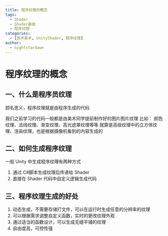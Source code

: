 ```yaml
---
title: 程序纹理的概念
tags:
  - Shader
  - Shader基础
  - 程序纹理
categories:
  - [技术美术, UnityShader, 程序纹理]
author:
  - nightstardawn
---
```


# 程序纹理的概念

## 一、什么是程序员纹理

顾名思义，程序纹理就是由程序生成的代码

我们之前学习的代码一般都是由美术同学提前制作好的图片图片纹理
比如：
颜色纹理、法线纹理、渐变纹理、高光遮罩纹理等等
就算是高级纹理中的立方体纹理、渲染纹理，也是根据摄像机看到的内容生成的

## 二、如何生成程序纹理

一般 Unity 中生成程序纹理有两种方式

1. 通过 C#脚本生成纹理后传递给 Shader
2. 直接在 Shader 代码中自定义逻辑生成代码

## 三、程序纹理生成的好处

1. 动态生成，不需要存储打文件，可以在运行时生成任意的分辨率的纹理
2. 可以根据需求调整自定义函数，实时的更改纹理外观
3. 通过适当的函数设计，可以生成无缝平铺的纹理
4. 自由度高，可控性强
